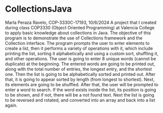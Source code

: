 # CollectionsJava
Marla Peraza Ravelo, 
COP-3330C-17193, 
10/6/2024
A project that I created during class COP3330 (Object Oriented Programming) at Valencia College to apply basic knowledge about collections in Java.
The objective of this program is to demonstrate the use of Collections framework and the
Collection interface. The program prompts the user to enter elements to create a list,
then it performs a variety of operations with it, which include printing the list, sorting it
alphabetically and using a custom sort, shuffling it, and other operations.
The user is going to enter 8 unique words (cannot be duplicate) at the beginning. The entered
words are going to be printed out, along with the total number of entries, the longest entry, and the
shortest one. Then the list is going to be alphabetically sorted and printed out. After that, it is
going to appear sorted by length (from longest to shortest). Next, its elements are going to be
shuffled. After that, the user will be prompted to enter a word to search. If the word exists inside
the list, its position is going to be shown, and if not, there will be a not found text. Next the list
is going to be reversed and rotated, and converted into an array and back into a list again.


